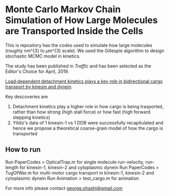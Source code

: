 # Monte Carlo Markov Chain Simulation of How Large Molecules are Transported Inside the Cells 

This is repository has the codes used to simulate how large molecules (roughly nm^{3} to $\mu$m^{3} scale). We used the Gillespie algorithm to design stochastic MCMC model in kinetics. 

The study has been published in *Traffic* and has been selected as the Editor's Choice for April, 2019. 

[Load‐dependent detachment kinetics plays a key role in bidirectional cargo transport by kinesin and dynein](https://onlinelibrary.wiley.com/doi/full/10.1111/tra.12639)

Key descoveries are 
1. Detachment kinetics play a higher role in how cargo is being trasported, rather than how strong (high stall force) or how fast (high forward stepping kinetics)
2. Yildiz's data of 1 kinesin-1 vs 1 DDB were successfully recapitulated and hence we propose a theoretical coarse-grain model of how the cargo is transported



## How to run

Run PaperCodes > OpticalTrap.m for single molecule run-velocity, run-length for kinesin-1, kinesin-2 and cytoplasmic dynein
Run PaperCodes > TugOfWar.m for multi-motor cargo transport in kinesin-1, kinesin-2 and cytoplasmic dynein
Run Animation > test_cargo.m for animation


For more info please contact george.ohashi@gmail.com






  
